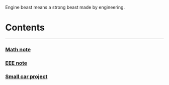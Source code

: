Engine beast means a strong beast made by engineering.

# Contents
---
### [Math note](https://enginebeast.github.io/2025/09/18/math_note.html)

### [EEE note](https://enginebeast.github.io/2025/09/19/eee_note.html)

### [Small car project](https://enginebeast.github.io/2025/09/18/smallcar.html)
